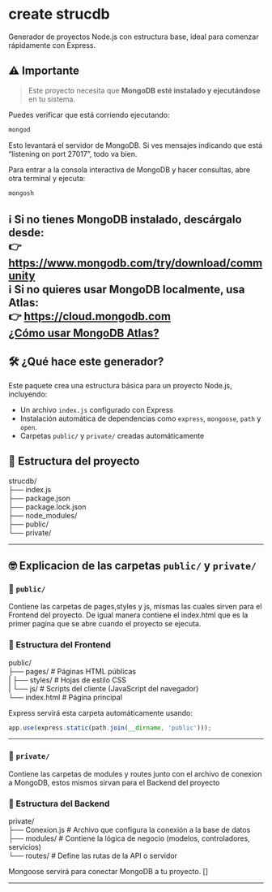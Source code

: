 # create strucdb

Generador de proyectos Node.js con estructura base, ideal para comenzar rápidamente con Express.

## ⚠️ **Importante**
>Este proyecto necesita que **MongoDB esté instalado y ejecutándose** en tu sistema.

Puedes verificar que está corriendo ejecutando:

```bash
mongod
```
Esto levantará el servidor de MongoDB. Si ves mensajes indicando que está “listening on port 27017”, todo va bien.

Para entrar a la consola interactiva de MongoDB y hacer consultas, abre otra terminal y ejecuta:

```bash
mongosh
```
ℹ️ Si no tienes MongoDB instalado, descárgalo desde:  
👉 https://www.mongodb.com/try/download/community  
ℹ️ Si no quieres usar MongoDB localmente, usa Atlas:  
👉 https://cloud.mongodb.com  
[¿Cómo usar MongoDB Atlas?](.git/Atlas.md)
---

## 🛠 ¿Qué hace este generador?

Este paquete crea una estructura básica para un proyecto Node.js, incluyendo:

- Un archivo `index.js` configurado con Express
- Instalación automática de dependencias como `express`, `mongoose`, `path` y `open`.
- Carpetas `public/` y `private/` creadas automáticamente

## 📁 Estructura del proyecto

strucdb/  
├── index.js  
├── package.json  
├── package.lock.json  
├── node_modules/  
├── public/  
└── private/  

---

## 🤓 Explicacion de las carpetas `public/` y `private/`

### 📂 `public/`

Contiene las carpetas de pages,styles y js, mismas las cuales sirven para el Frontend del proyecto.
De igual manera contiene el index.html que es la primer pagina que se abre cuando el proyecto se ejecuta.

### 📁 Estructura del Frontend

public/  
├── pages/            # Páginas HTML públicas  
|   ├── styles/           # Hojas de estilo CSS  
|   └── js/               # Scripts del cliente (JavaScript del navegador)  
└── index.html    # Página principal

Express servirá esta carpeta automáticamente usando:

```js
app.use(express.static(path.join(__dirname, 'public')));
```
---

### 📂 `private/`

Contiene las carpetas de modules y routes junto con el archivo de conexion a MongoDB, estos mismos sirvan para el Backend del proyecto

### 📁 Estructura del Backend

private/  
├── Conexion.js           # Archivo que configura la conexión a la base de datos  
├── modules/              # Contiene la lógica de negocio (modelos, controladores, servicios)  
└── routes/               # Define las rutas de la API o servidor

Mongoose servirá para conectar MongoDB a tu proyecto.
[]

---
